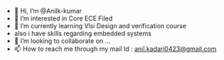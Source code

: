 - 👋 Hi, I’m @Anilk-kumar
- 👀 I’m interested in Core ECE Filed
- 🌱 I’m currently learning Vlsi Design and verification course
-   also i have skills regarding embedded systems
- 💞️ I’m looking to collaborate on ...
- 📫 How to reach me through my mail Id : anil.kadari0423@gmail.com

<!---
Anilk-kumar/Anilk-kumar is a ✨ special ✨ repository because its `README.md` (this file) appears on your GitHub profile.
You can click the Preview link to take a look at your changes.
--->
